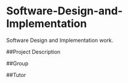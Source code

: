 # Software-Design-and-Implementation
Software Design and Implementation work. 

##Project Description

##Group

##Tutor
